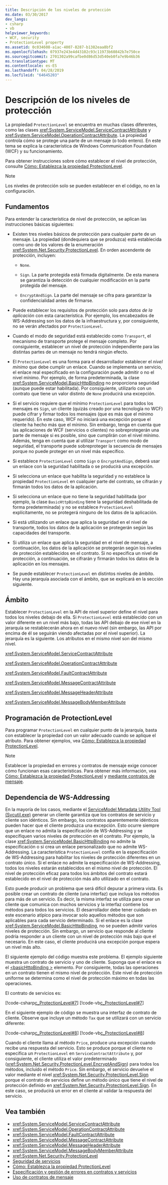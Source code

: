 ```yaml
---
title: Descripción de los niveles de protección
ms.date: 03/30/2017
dev_langs:
- csharp
- vb
helpviewer_keywords:
- WCF, security
- ProtectionLevel property
ms.assetid: 0c034608-a1ac-4007-8287-b1382eaa8bf2
ms.openlocfilehash: 07937e243e4d43102c93c11973b60842b7e750ce
ms.sourcegitcommit: 2701302a99cafbe0d86d53d540eb0fa7e9b46b36
ms.translationtype: MT
ms.contentlocale: es-ES
ms.lasthandoff: 04/28/2019
ms.locfileid: "64645203"
---
```

# <a name="understanding-protection-level"></a>Descripción de los niveles de protección
La propiedad `ProtectionLevel` se encuentra en muchas clases diferentes, como las clases <xref:System.ServiceModel.ServiceContractAttribute> y <xref:System.ServiceModel.OperationContractAttribute>. La propiedad controla cómo se protege una parte de un mensaje (o todo entero). En este tema se explica la característica de Windows Communication Foundation (WCF) y su funcionamiento.  
  
 Para obtener instrucciones sobre cómo establecer el nivel de protección, consulte [Cómo: Establezca la propiedad ProtectionLevel](../../../docs/framework/wcf/how-to-set-the-protectionlevel-property.md).  
  
> [!NOTE]
>  Los niveles de protección solo se pueden establecer en el código, no en la configuración.  
  
## <a name="basics"></a>Fundamentos  
 Para entender la característica de nivel de protección, se aplican las instrucciones básicas siguientes:  
  
- Existen tres niveles básicos de protección para cualquier parte de un mensaje. La propiedad (dondequiera que se produzca) está establecida como uno de los valores de la enumeración <xref:System.Net.Security.ProtectionLevel>. En orden ascendente de protección, incluyen:  
  
    - `None`.  
  
    - `Sign`. La parte protegida está firmada digitalmente. De esta manera se garantiza la detección de cualquier modificación en la parte protegida del mensaje.  
  
    - `EncryptAndSign`. La parte del mensaje se cifra para garantizar la confidencialidad antes de firmarse.  
  
- Puede establecer los requisitos de protección solo para *datos de la aplicación* con esta característica. Por ejemplo, los encabezados de WS-Addressing son los datos de la infraestructura y, por consiguiente, no se verán afectados por `ProtectionLevel`.  
  
- Cuando el modo de seguridad está establecido como `Transport`, el mecanismo de transporte protege el mensaje completo. Por consiguiente, establecer un nivel de protección independiente para las distintas partes de un mensaje no tendrá ningún efecto.  
  
- El `ProtectionLevel` es una forma para el desarrollador establecer el *nivel mínimo* que debe cumplir un enlace. Cuando se implementa un servicio, el enlace real especificado en la configuración puede admitir o no el nivel mínimo. Por ejemplo, de forma predeterminada, la clase <xref:System.ServiceModel.BasicHttpBinding> no proporciona seguridad (aunque puede estar habilitada). Por consiguiente, utilizarlo con un contrato que tiene un valor distinto de `None` producirá una excepción.  
  
- Si el servicio requiere que el mínimo `ProtectionLevel` para todos los mensajes es `Sign`, un cliente (quizás creado por una tecnología no WCF) puede cifrar y firmar todos los mensajes (que es más que el mínimo requerido). En este caso, WCF no iniciará una excepción porque el cliente ha hecho más que el mínimo. Sin embargo, tenga en cuenta que las aplicaciones de WCF (servicios o clientes) no sobreprotegerán una parte de mensaje si es posible, sino que cumplirán con el nivel mínimo. Además, tenga en cuenta que al utilizar `Transport` como modo de seguridad, el transporte puede sobreproteger la secuencia de mensajes porque no puede proteger en un nivel más específico.  
  
- Si establece `ProtectionLevel` como `Sign` o `EncryptAndSign`, deberá usar un enlace con la seguridad habilitada o se producirá una excepción.  
  
- Si selecciona un enlace que habilita la seguridad y no establece la propiedad `ProtectionLevel` en cualquier parte del contrato, se cifrarán y firmarán todos los datos de la aplicación.  
  
- Si selecciona un enlace que no tiene la seguridad habilitada (por ejemplo, la clase `BasicHttpBinding` tiene la seguridad deshabilitada de forma predeterminada) y no se establece `ProtectionLevel` explícitamente, no se protegerá ninguno de los datos de la aplicación.  
  
- Si está utilizando un enlace que aplica la seguridad en el nivel de transporte, todos los datos de la aplicación se protegerán según las capacidades del transporte.  
  
- Si utiliza un enlace que aplica la seguridad en el nivel de mensaje, a continuación, los datos de la aplicación se protegerán según los niveles de protección establecidos en el contrato. Si no especifica un nivel de protección, a continuación, se cifrarán y firmarán todos los datos de la aplicación en los mensajes.  
  
- Se puede establecer `ProtectionLevel` en distintos niveles de ámbito. Hay una jerarquía asociada con el ámbito, que se explicará en la sección siguiente.  
  
## <a name="scoping"></a>Ámbito  
 Establecer `ProtectionLevel` en la API de nivel superior define el nivel para todos los niveles debajo de ella. Si `ProtectionLevel` está establecido con un valor diferente en un nivel más bajo, todas las API debajo de ese nivel en la jerarquía se restablecerán ahora en el nuevo nivel (sin embargo, las API por encima de él se seguirán viendo afectadas por el nivel superior). La jerarquía es la siguiente. Los atributos en el mismo nivel son del mismo nivel.  
  
 <xref:System.ServiceModel.ServiceContractAttribute>  
  
 <xref:System.ServiceModel.OperationContractAttribute>  
  
 <xref:System.ServiceModel.FaultContractAttribute>  
  
 <xref:System.ServiceModel.MessageContractAttribute>  
  
 <xref:System.ServiceModel.MessageHeaderAttribute>  
  
 <xref:System.ServiceModel.MessageBodyMemberAttribute>  
  
## <a name="programming-protectionlevel"></a>Programación de ProtectionLevel  
 Para programar `ProtectionLevel` en cualquier punto de la jerarquía, basta con establecer la propiedad con un valor adecuado cuando se aplique el atributo. Para obtener ejemplos, vea [Cómo: Establezca la propiedad ProtectionLevel](../../../docs/framework/wcf/how-to-set-the-protectionlevel-property.md).  
  
> [!NOTE]
>  Establecer la propiedad en errores y contratos de mensaje exige conocer cómo funcionan esas características. Para obtener más información, vea [Cómo: Establezca la propiedad ProtectionLevel](../../../docs/framework/wcf/how-to-set-the-protectionlevel-property.md) y [mediante contratos de mensaje](../../../docs/framework/wcf/feature-details/using-message-contracts.md).  
  
## <a name="ws-addressing-dependency"></a>Dependencia de WS-Addressing  
 En la mayoría de los casos, mediante el [ServiceModel Metadata Utility Tool (Svcutil.exe)](../../../docs/framework/wcf/servicemodel-metadata-utility-tool-svcutil-exe.md) generar un cliente garantiza que los contratos de servicio y cliente son idénticos. Sin embargo, los contratos aparentemente idénticos pueden hacer que el cliente produzca una excepción. Esto ocurre siempre que un enlace no admita la especificación de WS-Addressing y se especifiquen varios niveles de protección en el contrato. Por ejemplo, la clase <xref:System.ServiceModel.BasicHttpBinding> no admite la especificación o si crea un enlace personalizado que no admite WS-Addressing. La característica `ProtectionLevel` confía en la especificación de WS-Addressing para habilitar los niveles de protección diferentes en un contrato único. Si el enlace no admite la especificación de WS-Addressing, todos los niveles estarán establecidos en el mismo nivel de protección. El nivel de protección eficaz para todos los ámbitos del contrato estará establecido en el nivel de protección más alto utilizado en el contrato.  
  
 Esto puede producir un problema que será difícil depurar a primera vista. Es posible crear un contrato de cliente (una interfaz) que incluya los métodos para más de un servicio. Es decir, la misma interfaz se utiliza para crear un cliente que comunica con muchos servicios y la interfaz contiene los métodos para todos los servicios. El desarrollador debe tener cuidado en este escenario atípico para invocar solo aquellos métodos que son aplicables para cada servicio determinado. Si el enlace es la clase <xref:System.ServiceModel.BasicHttpBinding>, no se pueden admitir varios niveles de protección. Sin embargo, un servicio que responde al cliente podría responder a un cliente con un nivel de protección más bajo que el necesario. En este caso, el cliente producirá una excepción porque espera un nivel más alto.  
  
 El siguiente ejemplo del código muestra este problema. El ejemplo siguiente muestra un contrato de servicio y uno de cliente. Suponga que el enlace es el [ \<basicHttpBinding >](../../../docs/framework/configure-apps/file-schema/wcf/basichttpbinding.md) elemento. Por consiguiente, todas las operaciones en un contrato tienen el mismo nivel de protección. Este nivel de protección uniforme se determina como el nivel de protección máximo en todas las operaciones.  
  
 El contrato de servicios es:  
  
 [!code-csharp[c_ProtectionLevel#7](../../../samples/snippets/csharp/VS_Snippets_CFX/c_protectionlevel/cs/source.cs#7)]
 [!code-vb[c_ProtectionLevel#7](../../../samples/snippets/visualbasic/VS_Snippets_CFX/c_protectionlevel/vb/source.vb#7)]  
  
 En el siguiente ejemplo de código se muestra una interfaz de contrato de cliente. Observe que incluye un método `Tax` que se utilizará con un servicio diferente:  
  
 [!code-csharp[c_ProtectionLevel#8](../../../samples/snippets/csharp/VS_Snippets_CFX/c_protectionlevel/cs/source.cs#8)]
 [!code-vb[c_ProtectionLevel#8](../../../samples/snippets/visualbasic/VS_Snippets_CFX/c_protectionlevel/vb/source.vb#8)]  
  
 Cuando el cliente llama al método `Price`, produce una excepción cuando recibe una respuesta del servicio. Esto se produce porque el cliente no especifica un `ProtectionLevel` en `ServiceContractAttribute` y, por consiguiente, el cliente utiliza el valor predeterminado (<xref:System.Net.Security.ProtectionLevel.EncryptAndSign>) para todos los métodos, incluido el método `Price`. Sin embargo, el servicio devuelve el valor mediante el nivel <xref:System.Net.Security.ProtectionLevel.Sign> porque el contrato de servicios define un método único que tiene el nivel de protección definido en <xref:System.Net.Security.ProtectionLevel.Sign>. En este caso, se producirá un error en el cliente al validar la respuesta del servicio.  
  
## <a name="see-also"></a>Vea también

- <xref:System.ServiceModel.ServiceContractAttribute>
- <xref:System.ServiceModel.OperationContractAttribute>
- <xref:System.ServiceModel.FaultContractAttribute>
- <xref:System.ServiceModel.MessageContractAttribute>
- <xref:System.ServiceModel.MessageHeaderAttribute>
- <xref:System.ServiceModel.MessageBodyMemberAttribute>
- <xref:System.Net.Security.ProtectionLevel>
- [Seguridad de servicios](../../../docs/framework/wcf/securing-services.md)
- [Cómo: Establezca la propiedad ProtectionLevel](../../../docs/framework/wcf/how-to-set-the-protectionlevel-property.md)
- [Especificación y gestión de errores en contratos y servicios](../../../docs/framework/wcf/specifying-and-handling-faults-in-contracts-and-services.md)
- [Uso de contratos de mensaje](../../../docs/framework/wcf/feature-details/using-message-contracts.md)
